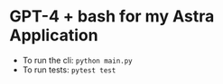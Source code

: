 # GPT-4 + bash for my Astra Application

- To run the cli: `python main.py`
- To run tests: `pytest test`
